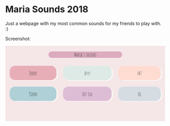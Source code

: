 # Maria Sounds 2018 

Just a webpage with my most common sounds for my friends to play with. :)

Screenshot:

![Screenshot](images/capture.png)

